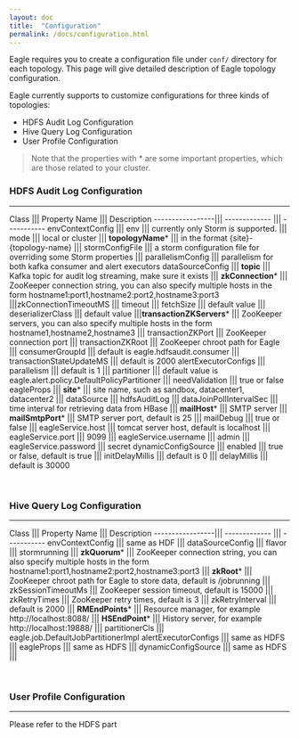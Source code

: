 ```yaml
---
layout: doc
title:  "Configuration"
permalink: /docs/configuration.html
---
```


Eagle requires you to create a configuration file under `conf/` directory for each topology. This page will give detailed
description of Eagle topology configuration.

Eagle currently supports to customize configurations for three kinds of topologies:

* HDFS Audit Log Configuration
* Hive Query Log Configuration
* User Profile Configuration

> Note that the properties with * are some important properties, which are those related to your cluster.


### HDFS Audit Log Configuration
---

 Class            ||| Property Name        ||| Description
 -----------------||| -------------        ||| -----------
 envContextConfig |||   env                ||| currently only Storm is supported.
                  |||   mode               ||| local or cluster
                  |||   **topologyName***       ||| in the format {site}-{topology-name}
                  |||   stormConfigFile    ||| a storm configuration file for overriding some Storm properties
                  |||  parallelismConfig  ||| parallelism for both kafka consumer and alert executors
dataSourceConfig  |||  **topic**              ||| Kafka topic for audit log streaming, make sure it exists
                  ||| **zkConnection***        ||| ZooKeeper connection string, you can also specify multiple hosts in the form hostname1:port1,hostname2:port2,hostname3:port3
                  |||zkConnectionTimeoutMS    ||| timeout
                  |||   fetchSize         ||| default value
                  |||   deserializerClass ||| default value
                  |||**transactionZKServers*** ||| ZooKeeper servers, you can also specify multiple hosts in the form hostname1,hostname2,hostname3
                  ||| transactionZKPort   ||| ZooKeeper connection port
                  |||   transactionZKRoot ||| ZooKeeper chroot path for Eagle
                  ||| consumerGroupId     ||| default is eagle.hdfsaudit.consumer
                  ||| transactionStateUpdateMS   ||| default is 2000
alertExecutorConfigs ||| parallelism             ||| default is 1
                  |||   partitioner              ||| default value is eagle.alert.policy.DefaultPolicyPartitioner
                  |||   needValidation           ||| true or false
eagleProps        |||   **site***                     ||| site name, such as sandbox, datacenter1, datacenter2
                  |||   dataSource               ||| hdfsAuditLog
                  |||   dataJoinPollIntervalSec  ||| time interval for retrieving data from HBase
                  |||   **mailHost***                 ||| SMTP server
                  |||   **mailSmtpPort***             ||| SMTP server port, default is 25
                  |||   mailDebug                ||| true or false
                  |||   eagleService.host        ||| tomcat server host, default is localhost
                  |||   eagleService.port        ||| 9099
                  |||   eagleService.username    ||| admin
                  |||   eagleService.password    ||| secret
 dynamicConfigSource ||| enabled                 ||| true or false, default is true
                     |||   initDelayMillis       ||| default is 0
                     |||   delayMillis           ||| default is 30000


<br />

### Hive Query Log Configuration
---

 Class            ||| Property Name           ||| Description
 -----------------||| -------------           ||| -----------
 envContextConfig |||  same as HDF            |||
 dataSourceConfig |||  flavor                 ||| stormrunning
 |||   **zkQuorum***                               ||| ZooKeeper connection string,  you can also specify multiple hosts in the form hostname1:port1,hostname2:port2,hostname3:port3
 |||   **zkRoot***                                 ||| ZooKeeper chroot path for Eagle to store data, default is /jobrunning
 |||   zkSessionTimeoutMs                     ||| ZooKeeper session timeout, default is 15000
 |||   zkRetryTimes                           ||| ZooKeeper retry times, default is 3
 |||   zkRetryInterval                        ||| default is 2000
 |||   **RMEndPoints***                            ||| Resource manager, for example http://localhost:8088/
 |||   **HSEndPoint***                             ||| History server, for example http://localhost:19888/
 |||   partitionerCls                         ||| eagle.job.DefaultJobPartitionerImpl
 alertExecutorConfigs ||| same as HDFS        |||
 eagleProps           ||| same as HDFS        |||
 dynamicConfigSource  ||| same as HDFS        |||

<br />

### User Profile Configuration
---
Please refer to the HDFS part